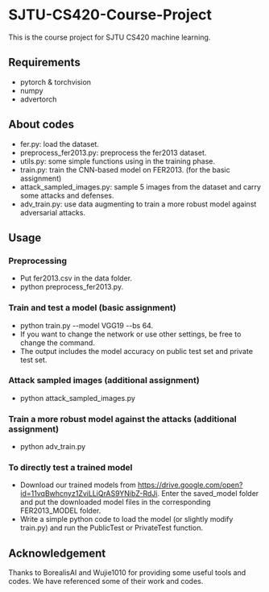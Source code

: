 # SJTU-CS420-Course-Project
This is the course project for SJTU CS420 machine learning.  

## Requirements
* pytorch & torchvision
* numpy
* advertorch

## About codes
* fer.py: load the dataset.
* preprocess_fer2013.py: preprocess the fer2013 dataset.
* utils.py: some simple functions using in the training phase.
* train.py: train the CNN-based model on FER2013. (for the basic assignment)
* attack_sampled_images.py: sample 5 images from the dataset and carry some attacks and defenses.
* adv_train.py: use data augmenting to train a more robust model against adversarial attacks.

## Usage
### Preprocessing
* Put fer2013.csv in the data folder. 
* python preprocess_fer2013.py.
### Train and test a model (basic assignment)
* python train.py --model VGG19 --bs 64. 
* If you want to change the network or use other settings, be free to change the command.
* The output includes the model accuracy on public test set and private test set. 
### Attack sampled images (additional assignment)
* python attack_sampled_images.py
### Train a more robust model against the attacks (additional assignment)
* python adv_train.py

### To directly test a trained model
* Download our trained models from https://drive.google.com/open?id=11vqBwhcnyz1ZviLLiQrAS9YNibZ-RdJi. Enter the saved_model folder and put the downloaded model files in the corresponding FER2013_MODEL folder. 
* Write a simple python code to load the model (or slightly modify train.py) and run the PublicTest or PrivateTest function.

## Acknowledgement
Thanks to BorealisAI and Wujie1010 for providing some useful tools and codes. We have referenced some of their work and codes.
